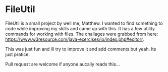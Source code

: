 # FileUtil
FileUtil is a small project by well me, Matthew.
I wanted to find something to code while improving my skills and came up with this.
It has a few utility commands for working with files.
The challages were grabbed from here: https://www.w3resource.com/java-exercises/io/index.php#editorr.

This was just fun and ill try to improve it and add comments but yeah. Its just pratice. 

Pull request are welcome if anyone aucally reads this...